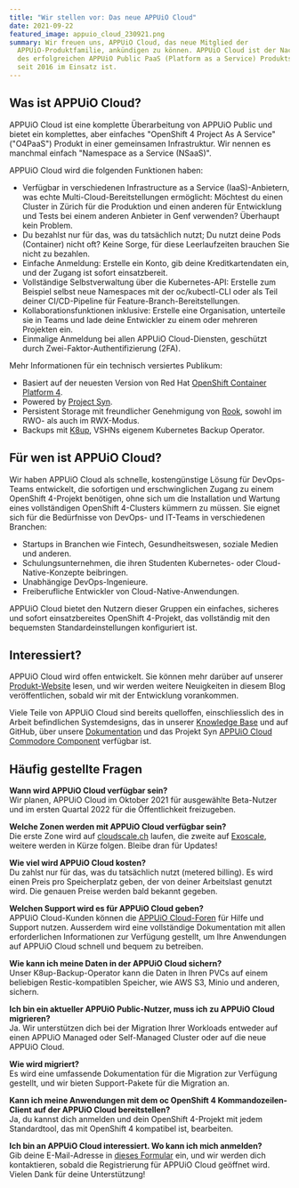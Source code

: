 ```yaml
---
title: "Wir stellen vor: Das neue APPUiO Cloud"
date: 2021-09-22
featured_image: appuio_cloud_230921.png
summary: Wir freuen uns, APPUiO Cloud, das neue Mitglied der
  APPUiO-Produktfamilie, ankündigen zu können. APPUiO Cloud ist der Nachfolger
  des erfolgreichen APPUiO Public PaaS (Platform as a Service) Produkts, das
  seit 2016 im Einsatz ist.
---
```

## Was ist APPUiO Cloud?

APPUiO Cloud ist eine komplette Überarbeitung von APPUiO Public und bietet ein komplettes, aber einfaches "OpenShift 4 Project As A Service" ("O4PaaS") Produkt in einer gemeinsamen Infrastruktur. Wir nennen es manchmal einfach "Namespace as a Service (NSaaS)".

APPUiO Cloud wird die folgenden Funktionen haben:

* Verfügbar in verschiedenen Infrastructure as a Service (IaaS)-Anbietern, was echte Multi-Cloud-Bereitstellungen ermöglicht: Möchtest du einen Cluster in Zürich für die Produktion und einen anderen für Entwicklung und Tests bei einem anderen Anbieter in Genf verwenden? Überhaupt kein Problem.
* Du bezahlst nur für das, was du tatsächlich nutzt; Du nutzt deine Pods (Container) nicht oft? Keine Sorge, für diese Leerlaufzeiten brauchen Sie nicht zu bezahlen.
* Einfache Anmeldung: Erstelle ein Konto, gib deine Kreditkartendaten ein, und der Zugang ist sofort einsatzbereit.
* Vollständige Selbstverwaltung über die Kubernetes-API: Erstelle zum Beispiel selbst neue Namespaces mit der oc/kubectl-CLI oder als Teil deiner CI/CD-Pipeline für Feature-Branch-Bereitstellungen.
* Kollaborationsfunktionen inklusive: Erstelle eine Organisation, unterteile sie in Teams und lade deine Entwickler zu einem oder mehreren Projekten ein.
* Einmalige Anmeldung bei allen APPUiO Cloud-Diensten, geschützt durch Zwei-Faktor-Authentifizierung (2FA).

Mehr Informationen für ein technisch versiertes Publikum:

* Basiert auf der neuesten Version von Red Hat [OpenShift Container Platform 4](https://www.redhat.com/en/technologies/cloud-computing/openshift).
* Powered by [Project Syn](https://syn.tools/).
* Persistent Storage mit freundlicher Genehmigung von [Rook](https://rook.io/), sowohl im RWO- als auch im RWX-Modus.
* Backups mit [K8up](https://k8up.io/), VSHNs eigenem Kubernetes Backup Operator.

## Für wen ist APPUiO Cloud?

Wir haben APPUiO Cloud als schnelle, kostengünstige Lösung für DevOps-Teams entwickelt, die sofortigen und erschwinglichen Zugang zu einem OpenShift 4-Projekt benötigen, ohne sich um die Installation und Wartung eines vollständigen OpenShift 4-Clusters kümmern zu müssen. Sie eignet sich für die Bedürfnisse von DevOps- und IT-Teams in verschiedenen Branchen:

* Startups in Branchen wie Fintech, Gesundheitswesen, soziale Medien und anderen.
* Schulungsunternehmen, die ihren Studenten Kubernetes- oder Cloud-Native-Konzepte beibringen.
* Unabhängige DevOps-Ingenieure.
* Freiberufliche Entwickler von Cloud-Native-Anwendungen.

APPUiO Cloud bietet den Nutzern dieser Gruppen ein einfaches, sicheres und sofort einsatzbereites OpenShift 4-Projekt, das vollständig mit den bequemsten Standardeinstellungen konfiguriert ist.

## Interessiert?

APPUiO Cloud wird offen entwickelt. Sie können mehr darüber auf unserer [Produkt-Website](https://products.docs.vshn.ch/products/appuio/cloud/index.html) lesen, und wir werden weitere Neuigkeiten in diesem Blog veröffentlichen, sobald wir mit der Entwicklung vorankommen.

Viele Teile von APPUiO Cloud sind bereits quelloffen, einschliesslich des in Arbeit befindlichen Systemdesigns, das in unserer [Knowledge Base](https://kb.vshn.ch/appuio-cloud/) und auf GitHub, über unsere [Dokumentation](https://github.com/appuio/appuio-io-docs) und das Projekt Syn [APPUiO Cloud Commodore Component](https://github.com/appuio/component-appuio-cloud) verfügbar ist.

## Häufig gestellte Fragen

**Wann wird APPUiO Cloud verfügbar sein?**\
Wir planen, APPUiO Cloud im Oktober 2021 für ausgewählte Beta-Nutzer und im ersten Quartal 2022 für die Öffentlichkeit freizugeben.

**Welche Zonen werden mit APPUiO Cloud verfügbar sein?**\
Die erste Zone wird auf [cloudscale.ch](http://cloudscale.ch) laufen, die zweite auf [Exoscale](https://www.exoscale.com/), weitere werden in Kürze folgen. Bleibe dran für Updates!

**Wie viel wird APPUiO Cloud kosten?**\
Du zahlst nur für das, was du tatsächlich nutzt (metered billing). Es wird einen Preis pro Speicherplatz geben, der von deiner Arbeitslast genutzt wird. Die genauen Preise werden bald bekannt gegeben.

**Welchen Support wird es für APPUiO Cloud geben?**\
APPUiO Cloud-Kunden können die [APPUiO Cloud-Foren](https://github.com/appuio/appuio-cloud-community/discussions) für Hilfe und Support nutzen. Ausserdem wird eine vollständige Dokumentation mit allen erforderlichen Informationen zur Verfügung gestellt, um Ihre Anwendungen auf APPUiO Cloud schnell und bequem zu betreiben.

**Wie kann ich meine Daten in der APPUiO Cloud sichern?**\
Unser K8up-Backup-Operator kann die Daten in Ihren PVCs auf einem beliebigen Restic-kompatiblen Speicher, wie AWS S3, Minio und anderen, sichern.

**Ich bin ein aktueller APPUiO Public-Nutzer, muss ich zu APPUiO Cloud migrieren?**\
Ja. Wir unterstützen dich bei der Migration Ihrer Workloads entweder auf einen APPUiO Managed oder Self-Managed Cluster oder auf die neue APPUiO Cloud.

**Wie wird migriert?**\
Es wird eine umfassende Dokumentation für die Migration zur Verfügung gestellt, und wir bieten Support-Pakete für die Migration an.

**Kann ich meine Anwendungen mit dem oc OpenShift 4 Kommandozeilen-Client auf der APPUiO Cloud bereitstellen?**\
Ja, du kannst dich anmelden und dein OpenShift 4-Projekt mit jedem Standardtool, das mit OpenShift 4 kompatibel ist, bearbeiten.

**Ich bin an APPUiO Cloud interessiert. Wo kann ich mich anmelden?**\
Gib deine E-Mail-Adresse in [dieses Formular](https://share.hsforms.com/1Hfs9Dm93S_2iq4Ul61jR6A48awa) ein, und wir werden dich kontaktieren, sobald die Registrierung für APPUiO Cloud geöffnet wird. Vielen Dank für deine Unterstützung!